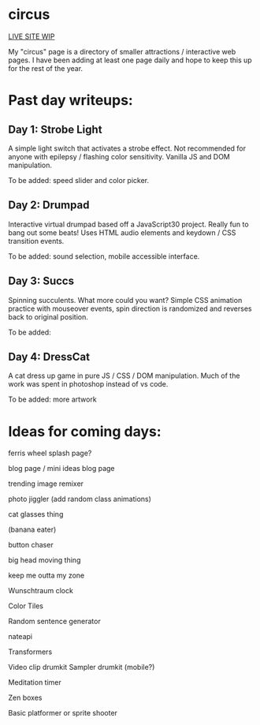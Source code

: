 # circus
[LIVE SITE WIP](https://www.natedonato.com/circus/)

My "circus" page is a directory of smaller attractions / interactive web pages.  I have been adding at least one page daily and hope to keep this up for the rest of the year.


# Past day writeups:

## Day 1: Strobe Light
A simple light switch that activates a strobe effect.  Not recommended for anyone with epilepsy / flashing color sensitivity.  Vanilla JS and DOM manipulation.

To be added: speed slider and color picker.

## Day 2: Drumpad
Interactive virtual drumpad based off a JavaScript30 project.  Really fun to bang out some beats!  Uses HTML audio elements and keydown / CSS transition events.

To be added: sound selection, mobile accessible interface.

## Day 3: Succs
Spinning succulents.  What more could you want?
Simple CSS animation practice with mouseover events, spin direction is randomized and reverses back to original position.

To be added: 

## Day 4: DressCat
A cat dress up game in pure JS / CSS / DOM manipulation.  Much of the work was spent in photoshop instead of vs code.

To be added: more artwork





# Ideas for coming days:

ferris wheel splash page?

blog page / mini ideas blog page

trending image remixer

photo jiggler (add random class animations)

cat glasses thing

(banana eater)

button chaser

big head moving thing

keep me outta my zone

Wunschtraum clock

Color Tiles

Random sentence generator

nateapi

Transformers

Video clip drumkit
Sampler drumkit (mobile?)

Meditation timer

Zen boxes

Basic platformer or sprite shooter
